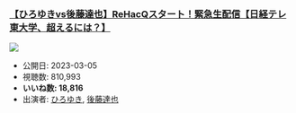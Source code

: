 ### [【ひろゆきvs後藤達也】ReHacQスタート！緊急生配信【日経テレ東大学、超えるには？】](https://www.youtube.com/watch?v=qUU0-PC6yyk)
[![](https://img.youtube.com/vi/qUU0-PC6yyk/sddefault.jpg)](https://www.youtube.com/watch?v=qUU0-PC6yyk)
-   公開日: 2023-03-05
-   視聴数: 810,993
-   **いいね数: 18,816**
-   出演者: [ひろゆき](/rehacq_fan/people/ひろゆき "wikilink"), [後藤達也](/rehacq_fan/people/後藤達也 "wikilink")
